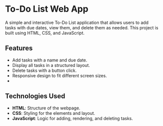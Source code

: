 # To-Do List Web App

A simple and interactive To-Do List application that allows users to add tasks with due dates, view them, and delete them as needed. This project is built using HTML, CSS, and JavaScript.

## Features

- Add tasks with a name and due date.
- Display all tasks in a structured layout.
- Delete tasks with a button click.
- Responsive design to fit different screen sizes.
- 
## Technologies Used

- **HTML**: Structure of the webpage.
- **CSS**: Styling for the elements and layout.
- **JavaScript**: Logic for adding, rendering, and deleting tasks.


